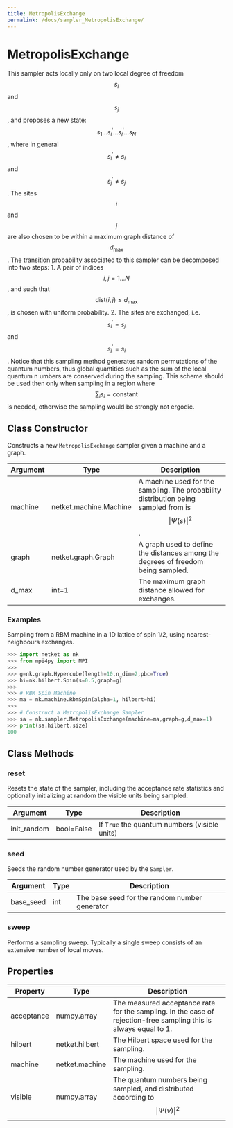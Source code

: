 ```yaml
---
title: MetropolisExchange
permalink: /docs/sampler_MetropolisExchange/
---
```

# MetropolisExchange
This sampler acts locally only on two local degree of freedom $$ s_i $$ and $$ s_j $$, and proposes a new state: $$ s_1 \dots s^\prime_i \dots s^\prime_j \dots s_N $$, where in general $$ s^\prime_i \neq s_i $$ and $$ s^\prime_j \neq s_j $$ . The sites $$ i $$ and $$ j $$ are also chosen to be within a maximum graph distance of $$ d_{\mathrm{max}} $$. The transition probability associated to this sampler can be decomposed into two steps: 1. A pair of indices $$ i,j = 1\dots N $$, and such that $$ \mathrm{dist}(i,j) \leq d_{\mathrm{max}} $$, is chosen with uniform probability. 2. The sites are exchanged, i.e. $$ s^\prime_i = s_j $$ and $$ s^\prime_j = s_i $$. Notice that this sampling method generates random permutations of the quantum numbers, thus global quantities such as the sum of the local quantum n umbers are conserved during the sampling. This scheme should be used then only when sampling in a region where $$ \sum_i s_i = \mathrm{constant} $$ is needed, otherwise the sampling would be strongly not ergodic.

## Class Constructor
Constructs a new ``MetropolisExchange`` sampler given a machine and a
graph.

|Argument|         Type         |                                            Description                                             |
|--------|----------------------|----------------------------------------------------------------------------------------------------|
|machine |netket.machine.Machine|A machine used for the sampling. The probability distribution being sampled from is $$\|\Psi(s)\|^2$$.|
|graph   |netket.graph.Graph    |A graph used to define the distances among the degrees of freedom being sampled.                    |
|d_max   |int=1                 |The maximum graph distance allowed for exchanges.                                                   |


### Examples
Sampling from a RBM machine in a 1D lattice of spin 1/2, using
nearest-neighbours exchanges.

```python
>>> import netket as nk
>>> from mpi4py import MPI
>>>
>>> g=nk.graph.Hypercube(length=10,n_dim=2,pbc=True)
>>> hi=nk.hilbert.Spin(s=0.5,graph=g)
>>>
>>> # RBM Spin Machine
>>> ma = nk.machine.RbmSpin(alpha=1, hilbert=hi)
>>>
>>> # Construct a MetropolisExchange Sampler
>>> sa = nk.sampler.MetropolisExchange(machine=ma,graph=g,d_max=1)
>>> print(sa.hilbert.size)
100

```



## Class Methods 
### reset
Resets the state of the sampler, including the acceptance rate statistics
and optionally initializing at random the visible units being sampled.

| Argument  |   Type   |                  Description                  |
|-----------|----------|-----------------------------------------------|
|init_random|bool=False|If ``True`` the quantum numbers (visible units)|


### seed
Seeds the random number generator used by the ``Sampler``.

|Argument |Type|                 Description                 |
|---------|----|---------------------------------------------|
|base_seed|int |The base seed for the random number generator|


### sweep
Performs a sampling sweep. Typically a single sweep
consists of an extensive number of local moves.



## Properties

| Property |               Type               |                                                        Description                                                        |
|----------|----------------------------------|---------------------------------------------------------------------------------------------------------------------------|
|acceptance|         numpy.array              | The measured acceptance rate for the sampling.         In the case of rejection-free sampling this is always equal to 1.  |
|hilbert   |         netket.hilbert           | The Hilbert space used for the sampling.                                                                                  |
|machine   |         netket.machine           | The machine used for the sampling.                                                                                        |
|visible   |                       numpy.array| The quantum numbers being sampled,                        and distributed according to $$\|\Psi(v)\|^2$$                    |

